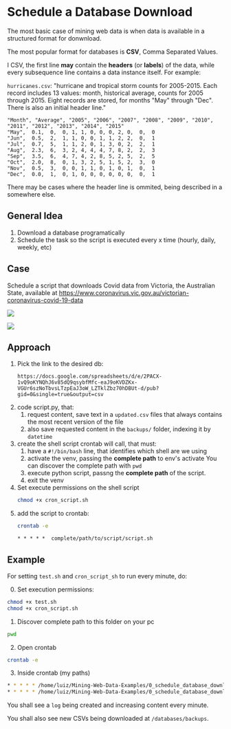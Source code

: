 # Schedule a Database Download
The most basic case of mining web data is when data is available in a structured format for donwnload. 

The most popular format for databases is **CSV**, Comma Separated Values. 

I CSV, the first line **may** contain the **headers** (or **labels**) of the data, while every subsequence line contains a data instance itself. For example: 

`hurricanes.csv`: "hurricane and tropical storm counts for 2005-2015. Each record includes 13 values: month, historical average, counts for 2005 through 2015. Eight records are stored, for months "May" through "Dec". There is also an initial header line."

```
"Month", "Average", "2005", "2006", "2007", "2008", "2009", "2010", "2011", "2012", "2013", "2014", "2015"
"May",  0.1,  0,  0, 1, 1, 0, 0, 0, 2, 0,  0,  0  
"Jun",  0.5,  2,  1, 1, 0, 0, 1, 1, 2, 2,  0,  1
"Jul",  0.7,  5,  1, 1, 2, 0, 1, 3, 0, 2,  2,  1
"Aug",  2.3,  6,  3, 2, 4, 4, 4, 7, 8, 2,  2,  3
"Sep",  3.5,  6,  4, 7, 4, 2, 8, 5, 2, 5,  2,  5
"Oct",  2.0,  8,  0, 1, 3, 2, 5, 1, 5, 2,  3,  0
"Nov",  0.5,  3,  0, 0, 1, 1, 0, 1, 0, 1,  0,  1
"Dec",  0.0,  1,  0, 1, 0, 0, 0, 0, 0, 0,  0,  1
```

There may be cases where the header line is ommited, being described in a somewhere else. 

## General Idea
1.  Download a database programatically
2.  Schedule the task so the script is executed every x time (hourly, daily, weekly, etc)

## Case
Schedule a script that downloads Covid data from Victoria, the Australian State, available at 
https://www.coronavirus.vic.gov.au/victorian-coronavirus-covid-19-data

![](https://i.imgur.com/aOq0oJv.png)

![](https://i.imgur.com/922IbRz.png)

## Approach
1. Pick the link to the desired db: 
    ```
    https://docs.google.com/spreadsheets/d/e/2PACX-1vQ9oKYNQhJ6v85dQ9qsybfMfc-eaJ9oKVDZKx-VGUr6szNoTbvsLTzpEaJ3oW_LZTklZbz70hDBUt-d/pub?gid=0&single=true&output=csv
    ```
2. code script.py, that: 
    1. request content, save text in a `updated.csv` files that always contains the most recent version of the file
    2. also save requested content in the `backups/` folder, indexing it by `datetime`
3. create the shell script crontab will call, that must: 
    1. have a `#!/bin/bash` line, that identifies which shell are we using 
    2. activate the venv, passing the **complete path** to env's activate
        You can discover the complete path with `pwd`
    3. execute python script, passng the **complete path** of the script. 
    4. exit the venv
4. Set execute permissions on the shell script
    ```bash 
    chmod +x cron_script.sh
    ```
5. add the script to crontab: 
    ```bash
    crontab -e
    ```
    ```
    * * * * *  complete/path/to/script/script.sh
    ```

## Example
For setting `test.sh` and `cron_script_sh` to run every minute, do: 

0) Set execution permissions: 
```bash
chmod +x test.sh
chmod +x cron_script.sh
```
1) Discover complete path to this folder on your pc
```bash
pwd
```
2) Open crontab
```bash
crontab -e
```
3) Inside crontab (my paths)
```bash
* * * * * /home/luiz/Mining-Web-Data-Examples/0_schedule_database_download/cron_script.sh
* * * * * /home/luiz/Mining-Web-Data-Examples/0_schedule_database_download/test.sh
```

You shall see a `log` being created and increasing content every minute. 

You shall also see new CSVs being downloaded at `/databases/backups`. 